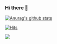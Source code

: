 ### Hi there 👋

[![Anurag's github stats](https://github-readme-stats.vercel.app/api?username=YoonhoKim0527)](https://github.com/anuraghazra/github-readme-stats)


[![Hits](https://hits.seeyoufarm.com/api/count/incr/badge.svg?url=https%3A%2F%2Fgithub.com%2Fgjbae1212%2Fhit-counter)](https://hits.seeyoufarm.com)                    

<a href="https://hits.seeyoufarm.com"><img src="https://hits.seeyoufarm.com/api/count/incr/badge.svg?url=https%3A%2F%2Fgithub.com%2FYoonhoKim0527&count_bg=%2379C83D&title_bg=%23555555&icon=&icon_color=%23E7E7E7&title=hits&edge_flat=false"/></a>

